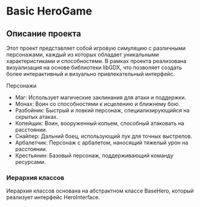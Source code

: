 # Basic HeroGame
## Описание проекта
Этот проект представляет собой игровую симуляцию с различными персонажами, каждый из которых обладает уникальными характеристиками и способностями. В рамках проекта реализована визуализация на основе библиотеки libGDX, что позволяет создать более интерактивный и визуально привлекательный интерфейс.

Персонажи
* Маг: Использует магические заклинания для атаки и поддержки.
* Монах: Воин со способностями к исцелению и ближнему бою.
* Разбойник: Быстрый и ловкий персонаж, специализирующийся на скрытых атаках.
* Копейщик: Воин, вооруженный копьем, способный атаковать на расстоянии.
* Снайпер: Дальний боец, использующий лук для точных выстрелов.
* Арбалетчик: Персонаж с арбалетом, наносящий тяжелый урон на расстоянии.
* Крестьянин: Базовый персонаж, поддерживающий команду ресурсами.
### Иерархия классов
Иерархия классов основана на абстрактном классе BaseHero, который реализует интерфейс HeroInterface.





